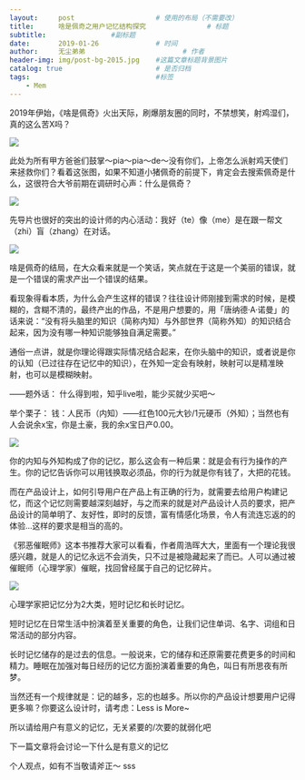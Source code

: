 ```yaml
---
layout:     post   				    # 使用的布局（不需要改）
title:      啥是佩奇之用户记忆结构探究 				# 标题
subtitle:                #副标题
date:       2019-01-26 				# 时间
author:     无尘弟弟 						# 作者
header-img: img/post-bg-2015.jpg 	#这篇文章标题背景图片
catalog: true 						# 是否归档
tags:								#标签
    - Mem
---
```



2019年伊始，《啥是佩奇》火出天际，刷爆朋友圈的同时，不禁想笑，射鸡湿们，真的这么苦X吗？

![](https://mmbiz.qpic.cn/mmbiz_png/YibHYKZKrJDGL7UeWveEXibmYtUgGibaeFJNe5VzA5YxHibRq5Sv7ibZnU9XjCuP0A5KrmhpHj0t5e2m4mWcTpmejicg/640?wx_fmt=png&tp=webp&wxfrom=5&wx_lazy=1&wx_co=1)

此处为所有甲方爸爸们鼓掌～pia～pia～de～没有你们，上帝怎么派射鸡天使们来拯救你们？看着这张图，如果不知道小猪佩奇的前提下，肯定会去搜索佩奇是什么，这很符合大爷前期在调研时心声：什么是佩奇？

![](https://mmbiz.qpic.cn/mmbiz_jpg/YibHYKZKrJDGL7UeWveEXibmYtUgGibaeFJb9kOm1b5Yrd9NYq8h20JtTytDPNpXjeUUoAPC1p9pPydjiczvBC26hQ/640?wx_fmt=jpeg&tp=webp&wxfrom=5&wx_lazy=1&wx_co=1)

先导片也很好的突出的设计师的内心活动：我好（te）像（me）是在跟一帮文（zhi）盲（zhang）在对话。

![](https://mmbiz.qpic.cn/mmbiz_png/YibHYKZKrJDGL7UeWveEXibmYtUgGibaeFJg7P1modsVrMbZliaqarlyKIrZDzPtxyhKsKCNlZnxVvjJJr9RKxXJ9A/640?wx_fmt=png&tp=webp&wxfrom=5&wx_lazy=1&wx_co=1)

啥是佩奇的结局，在大众看来就是一个笑话，笑点就在于这是一个美丽的错误，就是一个错误的需求产出一个错误的结果。

看现象得看本质，为什么会产生这样的错误？往往设计师刚接到需求的时候，是模糊的，含糊不清的，最终产出的作品，不是用户想要的，用「唐纳德·A·诺曼」的话来说：“没有将头脑里的知识（简称内知）与外部世界（简称外知）的知识结合起来，因为没有哪一种知识能够独自满足需要。”

通俗一点讲，就是你理论得跟实际情况结合起来，在你头脑中的知识，或者说是你的认知（已过往存在记忆中的知识），在外知一定会有映射，映射可以是精准映射，也可以是模糊映射。

——题外话：
什么得到啦，知乎live啦，能少买就少买吧～

举个栗子：
钱：人民币（内知）——红色100元大钞/1元硬币（外知）；当然也有人会说余x宝，你是土豪，我的余x宝日产0.00。

![](https://mmbiz.qpic.cn/mmbiz_jpg/YibHYKZKrJDGL7UeWveEXibmYtUgGibaeFJtPw1QWM3b6QV8P3vMsEVkn2pOdJDJib4UcqwNicf3ib9Ehx9EhwiboQJNQ/640?wx_fmt=jpeg&tp=webp&wxfrom=5&wx_lazy=1&wx_co=1)

你的内知与外知构成了你的记忆，那么这会有一种后果：就是会有行为操作的产生。你的记忆告诉你可以用钱换取必须品，你的行为就是你有钱了，大把的花钱。

而在产品设计上，如何引导用户在产品上有正确的行为，就需要去给用户构建记忆，而这个记忆则需要越深刻越好，与之而来的就是对产品设计人员的要求，把产品设计的简单明了、友好性，即时的反馈，富有情感化场景，令人有流连忘返的的体验...这样的要求是相当的高的。

《邪恶催眠师》这本书推荐大家可以看看，作者周浩晖大大，里面有一个理论我很感兴趣，就是人的记忆永远不会消失，只不过是被隐藏起来了而已。人可以通过被催眠师（心理学家）催眠，找回曾经属于自己的记忆碎片。

![](https://mmbiz.qpic.cn/mmbiz_jpg/YibHYKZKrJDGL7UeWveEXibmYtUgGibaeFJYibpkCfedrB3kQN7KG7lnvfzx2Fw0miaEvWdNMNBzBLTpJeibnoGZPP8Q/640?wx_fmt=jpeg&tp=webp&wxfrom=5&wx_lazy=1&wx_co=1)

心理学家把记忆分为2大类，短时记忆和长时记忆。

短时记忆在日常生活中扮演着至关重要的角色，让我们记住单词、名字、词组和日常活动的部分内容。

长时记忆储存的是过去的信息。一般说来，它的储存和还原需要花费更多的时间和精力。睡眠在加强对每日经历的记忆方面扮演着重要的角色，叫日有所思夜有所梦。

当然还有一个规律就是：记的越多，忘的也越多。所以你的产品设计想要用户记得更多嘛？你要这么设计时，请考虑：Less is More~

所以请给用户有意义的记忆，无关紧要的/次要的就弱化吧

下一篇文章将会讨论一下什么是有意义的记忆

个人观点，如有不当敬请斧正～
sss

